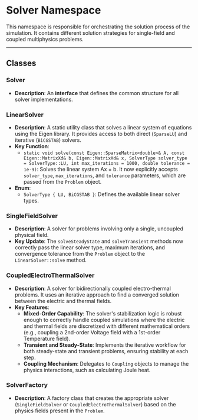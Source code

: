 # **Solver Namespace**

This namespace is responsible for orchestrating the solution process of the simulation. It contains different solution strategies for single-field and coupled multiphysics problems.

---
## **Classes**

### **Solver**
* **Description**: An **interface** that defines the common structure for all solver implementations.

### **LinearSolver**
* **Description**: A static utility class that solves a linear system of equations using the Eigen library. It provides access to both direct (`SparseLU`) and iterative (`BiCGSTAB`) solvers.
* **Key Function**:
  * `static void solve(const Eigen::SparseMatrix<double>& A, const Eigen::MatrixXd& b, Eigen::MatrixXd& x, SolverType solver_type = SolverType::LU, int max_iterations = 1000, double tolerance = 1e-9)`: Solves the linear system Ax = b. It now explicitly accepts `solver_type`, `max_iterations`, and `tolerance` parameters, which are passed from the `Problem` object.
* **Enum**:
  * `SolverType { LU, BiCGSTAB }`: Defines the available linear solver types.

### **SingleFieldSolver**
* **Description**: A solver for problems involving only a single, uncoupled physical field.
* **Key Update**: The `solveSteadyState` and `solveTransient` methods now correctly pass the linear solver type, maximum iterations, and convergence tolerance from the `Problem` object to the `LinearSolver::solve` method.

### **CoupledElectroThermalSolver**
* **Description**: A solver for bidirectionally coupled electro-thermal problems. It uses an iterative approach to find a converged solution between the electric and thermal fields.
* **Key Features**:
  * **Mixed-Order Capability**: The solver's stabilization logic is robust enough to correctly handle coupled simulations where the electric and thermal fields are discretized with different mathematical orders (e.g., coupling a 2nd-order Voltage field with a 1st-order Temperature field).
  * **Transient and Steady-State**: Implements the iterative workflow for both steady-state and transient problems, ensuring stability at each step.
  * **Coupling Mechanism**: Delegates to `Coupling` objects to manage the physics interactions, such as calculating Joule heat.

### **SolverFactory**
* **Description**: A factory class that creates the appropriate solver (`SingleFieldSolver` or `CoupledElectroThermalSolver`) based on the physics fields present in the `Problem`.